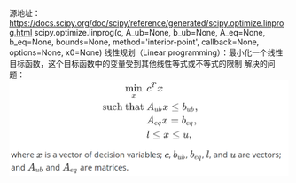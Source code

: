 源地址：https://docs.scipy.org/doc/scipy/reference/generated/scipy.optimize.linprog.html
scipy.optimize.linprog(c, A_ub=None, b_ub=None, A_eq=None, b_eq=None, bounds=None, method='interior-point', callback=None, options=None, x0=None)
线性规划（Linear programming）：最小化一个线性目标函数，这个目标函数中的变量受到其他线性等式或不等式的限制
解决的问题：
![解决的问题](https://github.com/YuehuaYang/Reinforcement_Learning_Theory_and_Python_Implementation/blob/master/others/Screenshot%20from%202019-09-05%2021-34-52.png)

